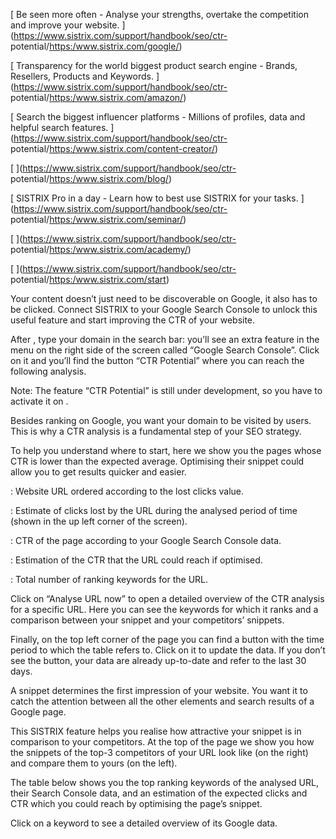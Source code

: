 [ Be seen more often - Analyse your strengths, overtake the competition and
improve your website. ](https://www.sistrix.com/support/handbook/seo/ctr-
potential/<https:/www.sistrix.com/google/>)

[ Transparency for the world biggest product search engine - Brands, Resellers,
Products and Keywords. ](https://www.sistrix.com/support/handbook/seo/ctr-
potential/<https:/www.sistrix.com/amazon/>)

[ Search the biggest influencer platforms - Millions of profiles, data and
helpful search features. ](https://www.sistrix.com/support/handbook/seo/ctr-
potential/<https:/www.sistrix.com/content-creator/>)

[ ](https://www.sistrix.com/support/handbook/seo/ctr-
potential/<https:/www.sistrix.com/blog/>)

[ SISTRIX Pro in a day - Learn how to best use SISTRIX for your tasks.
](https://www.sistrix.com/support/handbook/seo/ctr-
potential/<https:/www.sistrix.com/seminar/>)

[ ](https://www.sistrix.com/support/handbook/seo/ctr-
potential/<https:/www.sistrix.com/academy/>)

[ ](https://www.sistrix.com/support/handbook/seo/ctr-
potential/<https:/www.sistrix.com/start>)

Your content doesn’t just need to be discoverable on Google, it also has to be
clicked. Connect SISTRIX to your Google Search Console to unlock this useful
feature and start improving the CTR of your website.

After , type your domain in the search bar: you’ll see an extra feature in the
menu on the right side of the screen called “Google Search Console”. Click on it
and you’ll find the button “CTR Potential” where you can reach the following
analysis.

Note: The feature “CTR Potential” is still under development, so you have to
activate it on .

Besides ranking on Google, you want your domain to be visited by users. This is
why a CTR analysis is a fundamental step of your SEO strategy.

To help you understand where to start, here we show you the pages whose CTR is
lower than the expected average. Optimising their snippet could allow you to get
results quicker and easier.

: Website URL ordered according to the lost clicks value.

: Estimate of clicks lost by the URL during the analysed period of time (shown
in the up left corner of the screen).

: CTR of the page according to your Google Search Console data.

: Estimation of the CTR that the URL could reach if optimised.

: Total number of ranking keywords for the URL.

Click on “Analyse URL now” to open a detailed overview of the CTR analysis for a
specific URL. Here you can see the keywords for which it ranks and a comparison
between your snippet and your competitors’ snippets.

Finally, on the top left corner of the page you can find a button with the time
period to which the table refers to. Click on it to update the data. If you
don’t see the button, your data are already up-to-date and refer to the last 30
days.

A snippet determines the first impression of your website. You want it to catch
the attention between all the other elements and search results of a Google
page.

This SISTRIX feature helps you realise how attractive your snippet is in
comparison to your competitors. At the top of the page we show you how the
snippets of the top-3 competitors of your URL look like (on the right) and
compare them to yours (on the left).

The table below shows you the top ranking keywords of the analysed URL, their
Search Console data, and an estimation of the expected clicks and CTR which you
could reach by optimising the page’s snippet.

Click on a keyword to see a detailed overview of its Google data.

